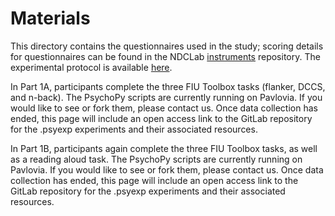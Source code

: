 # Materials

This directory contains the questionnaires used in the study; scoring details for questionnaires can be found in the NDCLab [instruments](https://github.com/NDCLab/instruments) repository.  The experimental protocol is available [here](https://docs.google.com/document/d/1GbQX9MfEoItQd7eo2jlVVE1ROEUS3UkxSvJbzwnWoqs/edit).

In Part 1A, participants complete the three FIU Toolbox tasks (flanker, DCCS, and n-back). The PsychoPy scripts are currently running on Pavlovia.  If you would like to see or fork them, please contact us.  Once data collection has ended, this page will include an open access link to the GitLab repository for the .psyexp experiments and their associated resources.

In Part 1B, participants again complete the three FIU Toolbox tasks, as well as a reading aloud task. The PsychoPy scripts are currently running on Pavlovia.  If you would like to see or fork them, please contact us.  Once data collection has ended, this page will include an open access link to the GitLab repository for the .psyexp experiments and their associated resources.